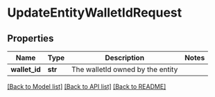 # UpdateEntityWalletIdRequest

## Properties
Name | Type | Description | Notes
------------ | ------------- | ------------- | -------------
**wallet_id** | **str** | The walletId owned by the entity | 

[[Back to Model list]](../README.md#documentation-for-models) [[Back to API list]](../README.md#documentation-for-api-endpoints) [[Back to README]](../README.md)

